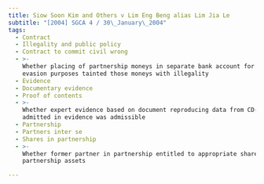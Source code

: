 ```yaml
---
title: Siow Soon Kim and Others v Lim Eng Beng alias Lim Jia Le
subtitle: "[2004] SGCA 4 / 30\_January\_2004"
tags:
  - Contract
  - Illegality and public policy
  - Contract to commit civil wrong
  - >-
    Whether placing of partnership moneys in separate bank account for tax
    evasion purposes tainted those moneys with illegality
  - Evidence
  - Documentary evidence
  - Proof of contents
  - >-
    Whether expert evidence based on document reproducing data from CD-ROM not
    admitted in evidence was admissible
  - Partnership
  - Partners inter se
  - Shares in partnership
  - >-
    Whether former partner in partnership entitled to appropriate share in
    partnership assets

---
```


